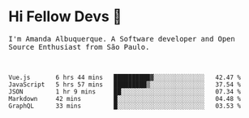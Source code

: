 # Hi Fellow Devs :wave:
   
<p>
  <samp>
    I'm Amanda Albuquerque. A Software developer and Open Source Enthusiast from São Paulo.
  </samp>

  
<!--   [![Twitter Follow](https://img.shields.io/twitter/follow/alalbux?style=social)](https://www.twitter.com/alalbux)
  [![Linkedin Badge](https://img.shields.io/badge/-alalbux-blue?style=flat-square&logo=Linkedin&logoColor=white&link=https://www.linkedin.com/in/alalbux/)](https://www.linkedin.com/in/alalbux/)
  [![Medium Badge](https://img.shields.io/badge/-alalbux-black?style=flat-square&logo=Medium&logoColor=white&link=https://medium.com/@alalbux)](https://medium.com/@alalbux) -->
</p>

  <br/>
  

<!--START_SECTION:waka-->
```text
Vue.js       6 hrs 44 mins   ██████████▓░░░░░░░░░░░░░░   42.47 % 
JavaScript   5 hrs 57 mins   █████████▒░░░░░░░░░░░░░░░   37.54 % 
JSON         1 hr 9 mins     ██░░░░░░░░░░░░░░░░░░░░░░░   07.34 % 
Markdown     42 mins         █░░░░░░░░░░░░░░░░░░░░░░░░   04.48 % 
GraphQL      33 mins         █░░░░░░░░░░░░░░░░░░░░░░░░   03.53 % 
```
<!--END_SECTION:waka-->


